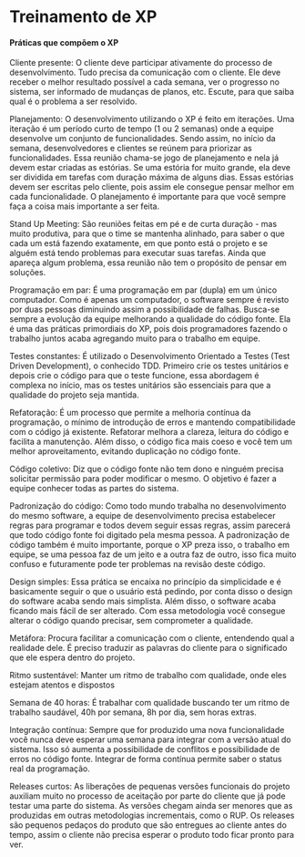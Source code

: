 # Treinamento de XP </br>

#### Práticas que compõem o XP</br>

</b>Cliente presente</b>: O cliente deve participar ativamente do processo de desenvolvimento. Tudo precisa da comunicação com o cliente. Ele deve receber o melhor resultado possível a cada semana, ver o progresso no sistema, ser informado de mudanças de planos, etc. Escute, para que saiba qual é o problema a ser resolvido.

</b>Planejamento</b>: O desenvolvimento utilizando o XP é feito em iterações. Uma iteração é um período curto de tempo (1 ou 2 semanas) onde a equipe desenvolve um conjunto de funcionalidades. Sendo assim, no início da semana, desenvolvedores e clientes se reúnem para priorizar as funcionalidades. Essa reunião chama-se jogo de planejamento e nela já devem estar criadas as estórias. Se uma estória for muito grande, ela deve ser dividida em tarefas com duração máxima de alguns dias. Essas estórias devem ser escritas pelo cliente, pois assim ele consegue pensar melhor em cada funcionalidade. O planejamento é importante para que você sempre faça a coisa mais importante a ser feita.

</b>Stand Up Meeting</b>: São reuniões feitas em pé e de curta duração - mas muito produtiva, para que o time se mantenha alinhado, para saber o que cada um está fazendo exatamente, em que ponto está o projeto e se alguém está tendo problemas para executar suas tarefas. Ainda que apareça algum problema, essa reunião não tem o propósito de pensar em soluções.

</b>Programação em par</b>: É uma programação em par (dupla) em um único computador. Como é apenas um computador, o software sempre é revisto por duas pessoas diminuindo assim a possibilidade de falhas. Busca-se sempre a evolução da equipe melhorando a qualidade do código fonte. Ela é uma das práticas primordiais do XP, pois dois programadores fazendo o trabalho juntos acaba agregando muito para o trabalho em equipe.

</b>Testes constantes</b>: É utilizado o Desenvolvimento Orientado a Testes (Test Driven Development), o conhecido TDD. Primeiro crie os testes unitários e depois crie o código para que o teste funcione, essa abordagem é complexa no início, mas os testes unitários são essenciais para que a qualidade do projeto seja mantida.

</b>Refatoração</b>: É um processo que permite a melhoria contínua da programação, o mínimo de introdução de erros e mantendo compatibilidade com o código já existente. Refatorar melhora a clareza, leitura do código e facilita a manutenção. Além disso, o código fica mais coeso e você tem um melhor aproveitamento, evitando duplicação no código fonte.

</b>Código coletivo</b>: Diz que o código fonte não tem dono e ninguém precisa solicitar permissão para poder modificar o mesmo. O objetivo é fazer a equipe conhecer todas as partes do sistema.

</b>Padronização do código</b>: Como todo mundo trabalha no desenvolvimento do mesmo software, a equipe de desenvolvimento precisa estabelecer regras para programar e todos devem seguir essas regras, assim parecerá que todo código fonte foi digitado pela mesma pessoa. A padronização de código também é muito importante, porque o XP preza isso, o trabalho em equipe, se uma pessoa faz de um jeito e a outra faz de outro, isso fica muito confuso e futuramente pode ter problemas na revisão deste código.

</b>Design simples</b>: Essa prática se encaixa no princípio da simplicidade e é basicamente seguir o que o usuário está pedindo, por conta disso o design do software acaba sendo mais simplista. Além disso, o software acaba ficando mais fácil de ser alterado. Com essa metodologia você consegue alterar o código quando precisar, sem comprometer a qualidade.

</b>Metáfora</b>: Procura facilitar a comunicação com o cliente, entendendo qual a realidade dele. É preciso traduzir as palavras do cliente para o significado que ele espera dentro do projeto.

</b>Ritmo sustentável</b>: Manter um ritmo de trabalho com qualidade, onde eles estejam atentos e dispostos

</b>Semana de 40 horas</b>: É trabalhar com qualidade buscando ter um ritmo de trabalho saudável, 40h por semana, 8h por dia, sem horas extras.

</b>Integração contínua</b>: Sempre que for produzido uma nova funcionalidade você nunca deve esperar uma semana para integrar com a versão atual do sistema. Isso só aumenta a possibilidade de conflitos e possibilidade de erros no código fonte. Integrar de forma contínua permite saber o status real da programação.

</b>Releases curtos</b>: As liberações de pequenas versões funcionais do projeto auxiliam muito no processo de aceitação por parte do cliente que já pode testar uma parte do sistema. As versões chegam ainda ser menores que as produzidas em outras metodologias incrementais, como o RUP. Os releases são pequenos pedaços do produto que são entregues ao cliente antes do tempo, assim o cliente não precisa esperar o produto todo ficar pronto para ver.